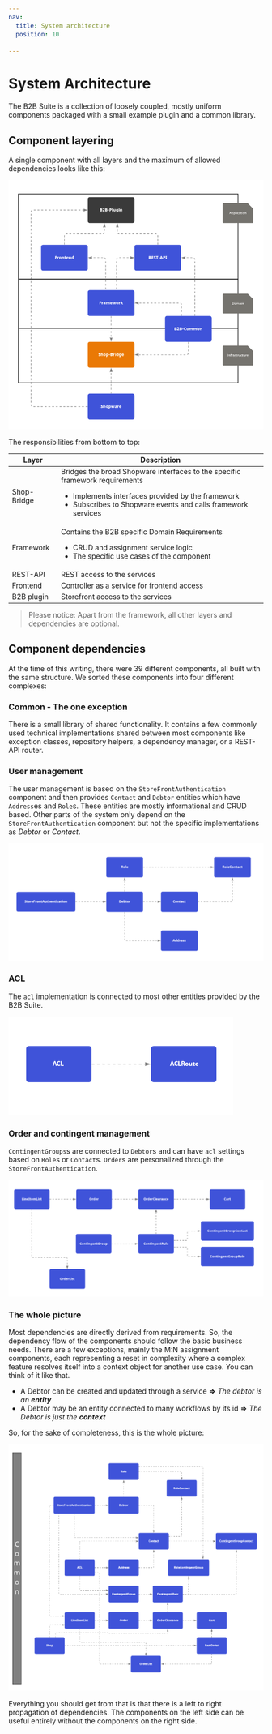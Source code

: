 ```yaml
---
nav:
  title: System architecture
  position: 10

---
```


# System Architecture

The B2B Suite is a collection of loosely coupled, mostly uniform components packaged with a small example plugin and a common library.

## Component layering

A single component with all layers and the maximum of allowed dependencies looks like this:

![image](../../../../assets/b2b-architecture-component.png)

The responsibilities from bottom to top:

| Layer       | Description                                                                                                                                                                                                      |
|-------------|------------------------------------------------------------------------------------------------------------------------------------------------------------------------------------------------------------------|
| Shop-Bridge | Bridges the broad Shopware interfaces to the specific framework requirements <ul><li>Implements interfaces provided by the framework</li><li>Subscribes to Shopware events and calls framework services</li></ul> |
| Framework   | Contains the B2B specific Domain Requirements <ul><li>CRUD and assignment service logic</li><li>The specific use cases of the component</li></ul>                                                                  |
| REST-API    | REST access to the services                                                                                                                                                                                      |
| Frontend    | Controller as a service for frontend access                                                                                                                                                                      |
| B2B plugin  | Storefront access to the services                                                                                                                                                                               |

> Please notice: Apart from the framework, all other layers and dependencies are optional.

## Component dependencies

At the time of this writing, there were 39 different components, all built with the same structure. We sorted these components into four different complexes:

### Common - The one exception

There is a small library of shared functionality. It contains a few commonly used technical implementations shared between most components like exception classes, repository helpers, a dependency manager, or a REST-API router.

### User management

The user management is based on the `StoreFrontAuthentication` component and then provides `Contact` and `Debtor` entities which have `Address`es and `Role`s. These entities are mostly informational and CRUD based. Other parts of the system only depend on the `StoreFrontAuthentication` component but not the specific implementations as *Debtor* or *Contact*.

![image](../../../../assets/b2b-architecture-users.png)

### ACL

The `acl` implementation is connected to most other entities provided by the B2B Suite.

![image](../../../../assets/b2b-architecture-acl.png)

### Order and contingent management

`ContingentGroups`s are connected to `Debtor`s and can have `acl` settings based on `Role`s or `Contact`s. `Order`s are personalized through the `StoreFrontAuthentication`.

![image](../../../../assets/b2b-architecture-order.png)

### The whole picture

Most dependencies are directly derived from requirements. So, the dependency flow of the components should follow the basic business needs. There are a few exceptions, mainly the M:N assignment components, each representing a reset in complexity where a complex feature resolves itself into a context object for another use case. You can think of it like that.

* A Debtor can be created and updated through a service **=>** _The debtor is an **entity**_
* A Debtor may be an entity connected to many workflows by its id **=>** _The Debtor is just the **context**_

So, for the sake of completeness, this is the whole picture:

![image](../../../../assets/b2b-architecture-components-complete.png)

Everything you should get from that is that there is a left to right propagation of dependencies. The components on the left side can be useful entirely without the components on the right side.
